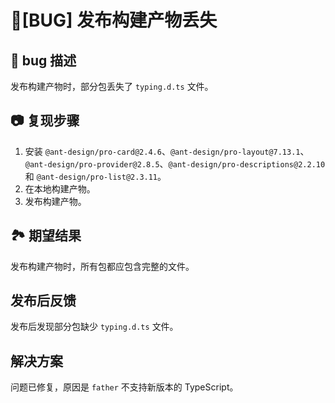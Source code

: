 # 🐛[BUG] 发布构建产物丢失

## 🐛 bug 描述

发布构建产物时，部分包丢失了 `typing.d.ts` 文件。

## 📷 复现步骤

1. 安装 `@ant-design/pro-card@2.4.6`、`@ant-design/pro-layout@7.13.1`、`@ant-design/pro-provider@2.8.5`、`@ant-design/pro-descriptions@2.2.10` 和 `@ant-design/pro-list@2.3.11`。
2. 在本地构建产物。
3. 发布构建产物。

## 🏞 期望结果

发布构建产物时，所有包都应包含完整的文件。

## 发布后反馈

发布后发现部分包缺少 `typing.d.ts` 文件。

## 解决方案

问题已修复，原因是 `father` 不支持新版本的 TypeScript。
